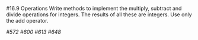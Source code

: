 #16.9 Operations
Write methods to implement the multiply, subtract and divide operations for integers.
The results of all these are integers. Use only the add operator.

_#572_
_#600_
_#613_
_#648_